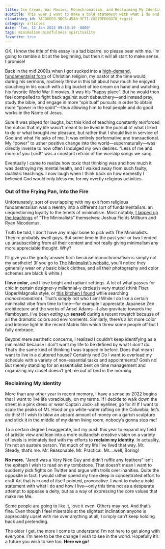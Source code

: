 ```yaml
---
title: Ice Cream, War Movies, Monochromatism, and Reclaiming My Identity
subtitle: This year I want to make a bold statement with what I do and how I live—only this time not as a desperate attempt to appease a deity, but as a way of expressing the core values that make me Me.
cloudinary_id: 7ACD8DE0-9DCB-45A0-9C71-C8873ED00D78_tzgzi2
category: articles
date: 'Tue, 11 Jan 2022 09:18:19 -0800'
tags: minimalism mindfulness spirituality
favorite: true
---
```


OK, I know the title of this essay is a tad bizarre, so please bear with me. I’m going to ramble a bit at the beginning, but then it will all start to make sense. I promise!

Back in the mid 2000s when I got sucked into a [high-demand, fundamentalist form](https://simplepraxis.life/2019/leaving-it-all-behind-my-exvangelical-story) of Christian religion, my pastor at the time would, during his sermons, routinely throw in this bit about how much he enjoyed slouching in his couch with a big bucket of ice cream on hand and watching his favorite World War II movies. It was his “happy place”. But he would then feel compelled to fight back against such debauchery—and instead pray, study the bible, and engage in more “spiritual” pursuits in order to obtain more “power in the spirit”—thus allowing him to heal people and do good works in the Name of Jesus.

Sure it was played for laughs, but this kind of teaching constantly reinforced the notion that my life wasn’t meant to be lived in the pursuit of what _I_ liked to do or what brought _me_ pleasure, but rather that I should live in service of God and what He asks of me. It was entirely performative and transactional. My “power” to usher positive change into the world—supernaturally—was directly inverse to how often I indulged my own desires. “Less of me and more of you Lord!” was a constant refrain of the worship songs we sang.

Eventually I came to realize how toxic that thinking was and how much it was destroying my mental health, and I walked away from such faulty, dualistic teachings. I now laugh when I think back on how earnestly I believed God would only bless me for my overtly religious activities.

### Out of the Frying Pan, Into the Fire

Unfortunately, sort of overlapping with my exit from religious fundamentalism was a reentry into a different sort of fundamentalism: an unquestioning loyalty to the tenets of minimalism. Most notably, [I lapped up the teachings](/articles/minimalism-film) of “The Minimalists” themselves: Joshua Fields Millburn and Ryan Nicodemus.

Truth be told, I don’t have any major bone to pick with The Minimalists. They’re probably swell guys. But some time in the past year or two I ended up unsubscribing from all their content and not really giving minimalism any more appreciable thought. Why?

I’ll give you the goofy answer first: because monochromatism is simply not my aesthetic! (If you go to [The Minimalist’s website](https://www.theminimalists.com), you’ll notice they generally wear only basic black clothes, and all their photography and color schemes are black & white.)

**I love color**, and I love bright and radiant settings. A lot of what passes for chic in certain designer-y millennial-y circles is very muted (think Fixer Upper/Magnolia style, or [this kitchen I found](https://www.digsdigs.com/monochromatic-kitchen/pictures/105392/) while searching _monochromatism_). That’s simply not who I am! While I do like a certain minimalist vibe from time to time—for example I appreciate Japanese Zen architecture and the works of Ansel Adams—I also gravitate towards the flamboyant. I’ve been _eating up_ **sense8** during a recent rewatch because of all the dramatic colors and environments. Similarly, there’s a lot more color and intense light in the recent Matrix film which threw some people off but I fully embrace.

Beyond mere aesthetic concerns, I realized I couldn’t keep identifying as a minimalist because I don’t want my life to be defined by what I *don’t* do. That’s the same kind of thinking I was trapped in before. Does that mean I want to live in a cluttered house? Certainly not! Do I want to overload my schedule with a variety of non-essential tasks and appointments? Gosh no! But merely standing for an essentialist bent on time management and organizing my closet doesn’t get me out of bed in the morning.

### Reclaiming My Identity

More than any other year in recent memory, I have a sense as 2022 begins that I want to live life voraciously, on my terms. If I decide to walk down the street in a pink dress or wear Captain Jack-ish eyeliner, go for it! If I want to scale the peaks of Mt. Hood or go white-water rafting on the Columbia, let’s do this! If I wish to blow an absurd amount of money on a garish sculpture and stick it in the middle of my damn living room, nobody’s gonna stop me!

To a certain degree I exaggerate, but my push this year to expand my field of artistic view and lean into a more outlandish creative vision on a variety of levels is intimately tied with my efforts to **reclaim my identity**. In actuality, I’m not an austere person. Yet much of my life I’ve lived that way. Mr. Steady, that’s me. Mr. Reasonable. Mr. Practical. Mr.…well, Boring!

**No more.** “Jared was a Very Nice Guy and didn’t ruffle any feathers” isn’t the epitaph I wish to read on my tombstone. That doesn’t mean I want to suddenly pick fights on Twitter and argue with trolls over inanities. Quite the opposite in fact: I would rather spend my time deep in concentrated effort to craft Art that is in and of itself pointed, provocative. I want to make a bold statement with what I do and how I live—only this time not as a desperate attempt to appease a deity, but as a way of expressing the core values that make me Me.

Some people are going to like it, love it even. Others may not. And that’s fine. Even though I feel miserable at the slightest inclination anyone is appreciably upset with me over anything at all, I simply can’t keep holding back and pretending.

The older I get, the more I come to understand I’m not here to get along with everyone. I’m here to be the change I wish to see in the world. Hopefully it’s a future you wish to see too. **Here we go!**
